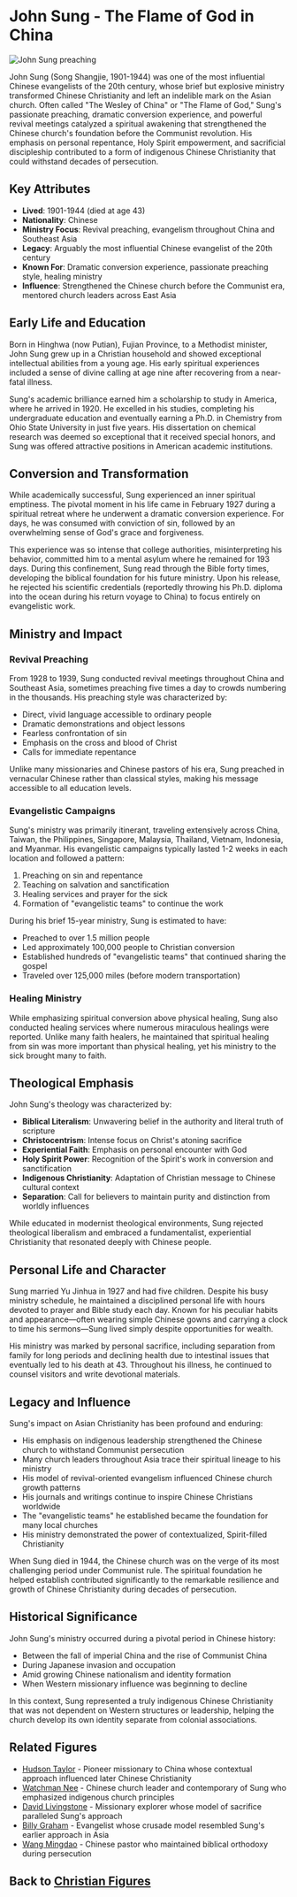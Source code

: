# John Sung - The Flame of God in China

![John Sung preaching](john_sung_preaching.jpg)

John Sung (Song Shangjie, 1901-1944) was one of the most influential Chinese evangelists of the 20th century, whose brief but explosive ministry transformed Chinese Christianity and left an indelible mark on the Asian church. Often called "The Wesley of China" or "The Flame of God," Sung's passionate preaching, dramatic conversion experience, and powerful revival meetings catalyzed a spiritual awakening that strengthened the Chinese church's foundation before the Communist revolution. His emphasis on personal repentance, Holy Spirit empowerment, and sacrificial discipleship contributed to a form of indigenous Chinese Christianity that could withstand decades of persecution.

## Key Attributes

- **Lived**: 1901-1944 (died at age 43)
- **Nationality**: Chinese
- **Ministry Focus**: Revival preaching, evangelism throughout China and Southeast Asia
- **Legacy**: Arguably the most influential Chinese evangelist of the 20th century
- **Known For**: Dramatic conversion experience, passionate preaching style, healing ministry
- **Influence**: Strengthened the Chinese church before the Communist era, mentored church leaders across East Asia

## Early Life and Education

Born in Hinghwa (now Putian), Fujian Province, to a Methodist minister, John Sung grew up in a Christian household and showed exceptional intellectual abilities from a young age. His early spiritual experiences included a sense of divine calling at age nine after recovering from a near-fatal illness.

Sung's academic brilliance earned him a scholarship to study in America, where he arrived in 1920. He excelled in his studies, completing his undergraduate education and eventually earning a Ph.D. in Chemistry from Ohio State University in just five years. His dissertation on chemical research was deemed so exceptional that it received special honors, and Sung was offered attractive positions in American academic institutions.

## Conversion and Transformation

While academically successful, Sung experienced an inner spiritual emptiness. The pivotal moment in his life came in February 1927 during a spiritual retreat where he underwent a dramatic conversion experience. For days, he was consumed with conviction of sin, followed by an overwhelming sense of God's grace and forgiveness.

This experience was so intense that college authorities, misinterpreting his behavior, committed him to a mental asylum where he remained for 193 days. During this confinement, Sung read through the Bible forty times, developing the biblical foundation for his future ministry. Upon his release, he rejected his scientific credentials (reportedly throwing his Ph.D. diploma into the ocean during his return voyage to China) to focus entirely on evangelistic work.

## Ministry and Impact

### Revival Preaching

From 1928 to 1939, Sung conducted revival meetings throughout China and Southeast Asia, sometimes preaching five times a day to crowds numbering in the thousands. His preaching style was characterized by:

- Direct, vivid language accessible to ordinary people
- Dramatic demonstrations and object lessons
- Fearless confrontation of sin
- Emphasis on the cross and blood of Christ
- Calls for immediate repentance

Unlike many missionaries and Chinese pastors of his era, Sung preached in vernacular Chinese rather than classical styles, making his message accessible to all education levels.

### Evangelistic Campaigns

Sung's ministry was primarily itinerant, traveling extensively across China, Taiwan, the Philippines, Singapore, Malaysia, Thailand, Vietnam, Indonesia, and Myanmar. His evangelistic campaigns typically lasted 1-2 weeks in each location and followed a pattern:

1. Preaching on sin and repentance
2. Teaching on salvation and sanctification
3. Healing services and prayer for the sick
4. Formation of "evangelistic teams" to continue the work

During his brief 15-year ministry, Sung is estimated to have:
- Preached to over 1.5 million people
- Led approximately 100,000 people to Christian conversion
- Established hundreds of "evangelistic teams" that continued sharing the gospel
- Traveled over 125,000 miles (before modern transportation)

### Healing Ministry

While emphasizing spiritual conversion above physical healing, Sung also conducted healing services where numerous miraculous healings were reported. Unlike many faith healers, he maintained that spiritual healing from sin was more important than physical healing, yet his ministry to the sick brought many to faith.

## Theological Emphasis

John Sung's theology was characterized by:

- **Biblical Literalism**: Unwavering belief in the authority and literal truth of scripture
- **Christocentrism**: Intense focus on Christ's atoning sacrifice
- **Experiential Faith**: Emphasis on personal encounter with God
- **Holy Spirit Power**: Recognition of the Spirit's work in conversion and sanctification
- **Indigenous Christianity**: Adaptation of Christian message to Chinese cultural context
- **Separation**: Call for believers to maintain purity and distinction from worldly influences

While educated in modernist theological environments, Sung rejected theological liberalism and embraced a fundamentalist, experiential Christianity that resonated deeply with Chinese people.

## Personal Life and Character

Sung married Yu Jinhua in 1927 and had five children. Despite his busy ministry schedule, he maintained a disciplined personal life with hours devoted to prayer and Bible study each day. Known for his peculiar habits and appearance—often wearing simple Chinese gowns and carrying a clock to time his sermons—Sung lived simply despite opportunities for wealth.

His ministry was marked by personal sacrifice, including separation from family for long periods and declining health due to intestinal issues that eventually led to his death at 43. Throughout his illness, he continued to counsel visitors and write devotional materials.

## Legacy and Influence

Sung's impact on Asian Christianity has been profound and enduring:

- His emphasis on indigenous leadership strengthened the Chinese church to withstand Communist persecution
- Many church leaders throughout Asia trace their spiritual lineage to his ministry
- His model of revival-oriented evangelism influenced Chinese church growth patterns
- His journals and writings continue to inspire Chinese Christians worldwide
- The "evangelistic teams" he established became the foundation for many local churches
- His ministry demonstrated the power of contextualized, Spirit-filled Christianity

When Sung died in 1944, the Chinese church was on the verge of its most challenging period under Communist rule. The spiritual foundation he helped establish contributed significantly to the remarkable resilience and growth of Chinese Christianity during decades of persecution.

## Historical Significance

John Sung's ministry occurred during a pivotal period in Chinese history:

- Between the fall of imperial China and the rise of Communist China
- During Japanese invasion and occupation
- Amid growing Chinese nationalism and identity formation
- When Western missionary influence was beginning to decline

In this context, Sung represented a truly indigenous Chinese Christianity that was not dependent on Western structures or leadership, helping the church develop its own identity separate from colonial associations.

## Related Figures

- [Hudson Taylor](./hudson_taylor.md) - Pioneer missionary to China whose contextual approach influenced later Chinese Christianity
- [Watchman Nee](./watchman_nee.md) - Chinese church leader and contemporary of Sung who emphasized indigenous church principles
- [David Livingstone](./david_livingstone.md) - Missionary explorer whose model of sacrifice paralleled Sung's approach
- [Billy Graham](./billy_graham.md) - Evangelist whose crusade model resembled Sung's earlier approach in Asia
- [Wang Mingdao](./wang_mingdao.md) - Chinese pastor who maintained biblical orthodoxy during persecution

## Back to [Christian Figures](./README.md)
